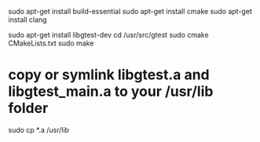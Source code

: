 sudo apt-get install build-essential
sudo apt-get install cmake
sudo apt-get install clang

sudo apt-get install libgtest-dev
cd /usr/src/gtest
sudo cmake CMakeLists.txt
sudo make
 
# copy or symlink libgtest.a and libgtest_main.a to your /usr/lib folder
sudo cp *.a /usr/lib